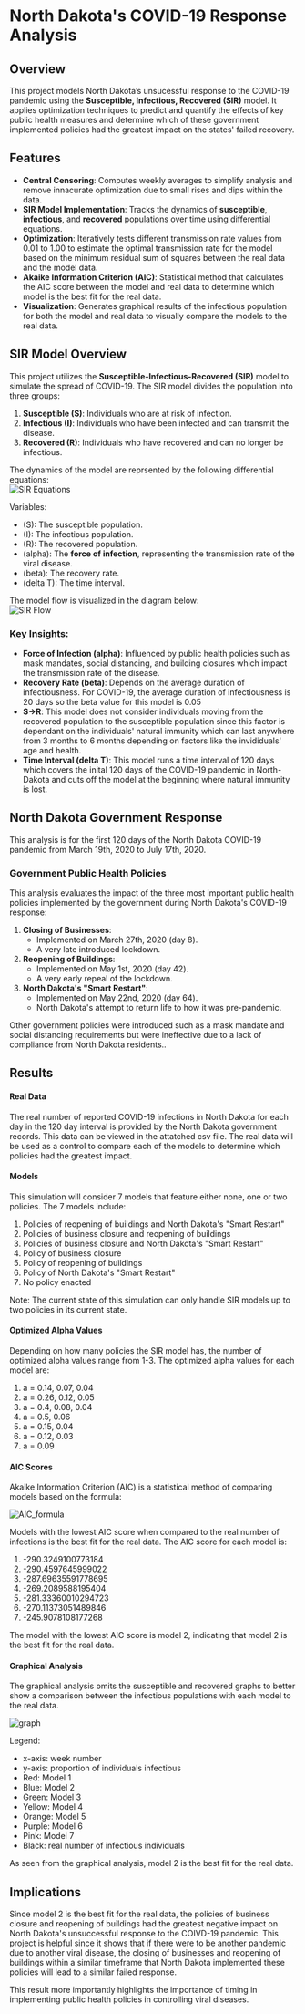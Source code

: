 # North Dakota's COVID-19 Response Analysis

## Overview  
This project models North Dakota’s unsucessful response to the COVID-19 pandemic using the **Susceptible, Infectious, Recovered (SIR)** model. It applies optimization techniques to predict and quantify the effects of key public health measures and determine which of these government implemented policies had the greatest impact on the states' failed recovery.



## Features  
- **Central Censoring**: Computes weekly averages to simplify analysis and remove innacurate optimization due to small rises and dips within the data.
- **SIR Model Implementation**: Tracks the dynamics of **susceptible**, **infectious**, and **recovered** populations over time using differential equations. 
- **Optimization**: Iteratively tests different transmission rate values from 0.01 to 1.00 to estimate the optimal transmission rate for the model based on the minimum residual sum of squares between the real data and the model data.
- **Akaike Information Criterion (AIC)**: Statistical method that calculates the AIC score between the model and real data to determine which model is the best fit for the real data.
- **Visualization**: Generates graphical results of the infectious population for both the model and real data to visually compare the models to the real data.
  

## SIR Model Overview  

This project utilizes the **Susceptible-Infectious-Recovered (SIR)** model to simulate the spread of COVID-19. The SIR model divides the population into three groups:  
1. **Susceptible (S)**: Individuals who are at risk of infection.  
2. **Infectious (I)**: Individuals who have been infected and can transmit the disease.  
3. **Recovered (R)**: Individuals who have recovered and can no longer be infectious.
   
The dynamics of the model are reprsented by the following differential equations:  
![SIR Equations](images/sir_equations.png)  

Variables:  
- \(S\): The susceptible population.  
- \(I\): The infectious population. 
- \(R\): The recovered population.  
- \(alpha\): The **force of infection**, representing the transmission rate of the viral disease.
- \(beta\): The recovery rate.  
- \(delta T\): The time interval.  

The model flow is visualized in the diagram below:  
![SIR Flow](images/sir_flow_diagram.png)  

### Key Insights:  
- **Force of Infection (alpha)**: Influenced by public health policies such as mask mandates, social distancing, and building closures which impact the transmission rate of the disease.  
- **Recovery Rate (beta)**: Depends on the average duration of infectiousness. For COVID-19, the average duration of infectiousness is 20 days so the beta value for this model is 0.05
- **S->R**: This model does not consider individuals moving from the recovered population to the susceptible population since this factor is dependant on the individuals' natural immunity which can last anywhere from 3 months to 6 months depending on factors like the invididuals' age and health.
- **Time Interval (delta T\)**: This model runs a time interval of 120 days which covers the inital 120 days of the COVID-19 pandemic in North-Dakota and cuts off the model at the beginning where natural immunity is lost.
  


## North Dakota Government Response 

This analysis is for the first 120 days of the North Dakota COVID-19 pandemic from March 19th, 2020 to July 17th, 2020.

### Government Public Health Policies  
This analysis evaluates the impact of the three most important public health policies implemented by the government during North Dakota's COVID-19 response:  

1. **Closing of Businesses**:
   - Implemented on March 27th, 2020 (day 8).
   - A very late introduced lockdown.
3. **Reopening of Buildings**:
   - Implemented on May 1st, 2020 (day 42).
   - A very early repeal of the lockdown. 
5. **North Dakota's "Smart Restart"**:  
   - Implemented on May 22nd, 2020 (day 64).
   - North Dakota's attempt to return life to how it was pre-pandemic.

Other government policies were introduced such as a mask mandate and social distancing requirements but were ineffective due to a lack of compliance from North Dakota residents..  



## Results

#### Real Data

The real number of reported COVID-19 infections in North Dakota for each day in the 120 day interval is provided by the North Dakota government records. This data can be viewed in the attatched csv file. The real data will be used as a control to compare each of the models to determine which policies had the greatest impact.

#### Models

This simulation will consider 7 models that feature either none, one or two policies. The 7 models include:

1. Policies of reopening of buildings and North Dakota's "Smart Restart"
2. Policies of business closure and reopening of buildings
3. Policies of business closure and North Dakota's "Smart Restart"
4. Policy of business closure
5. Policy of reopening of buildings
6. Policy of North Dakota's "Smart Restart"
7. No policy enacted

Note: The current state of this simulation can only handle SIR models up to two policies in its current state.

#### Optimized Alpha Values

Depending on how many policies the SIR model has, the number of optimized alpha values range from 1-3. The optimized alpha values for each model are:

1. a = 0.14, 0.07, 0.04
2. a = 0.26, 0.12, 0.05
3. a = 0.4, 0.08, 0.04
4. a = 0.5, 0.06
5. a = 0.15, 0.04
6. a = 0.12, 0.03
7. a = 0.09

#### AIC Scores

Akaike Information Criterion (AIC) is a statistical method of comparing models based on the formula:

![AIC_formula](images/aic.png)

Models with the lowest AIC score when compared to the real number of infections is the best fit for the real data. The AIC score for each model is:

1. -290.3249100773184
2. -290.4597645999022 
3. -287.69635591778695
4. -269.2089588195404 
5. -281.33360010294723 
6. -270.11373051489846 
7. -245.9078108177268

The model with the lowest AIC score is model 2, indicating that model 2 is the best fit for the real data.

#### Graphical Analysis

The graphical analysis omits the susceptible and recovered graphs to better show a comparison between the infectious populations with each model to the real data.

![graph](images/graph.png)

Legend:
- x-axis: week number
- y-axis: proportion of individuals infectious
- Red: Model 1
- Blue: Model 2
- Green: Model 3
- Yellow: Model 4
- Orange: Model 5
- Purple: Model 6
- Pink: Model 7
- Black: real number of infectious individuals

As seen from the graphical analysis, model 2 is the best fit for the real data.


## Implications

Since model 2 is the best fit for the real data, the policies of business closure and reopening of buildings had the greatest negative impact on North Dakota's unsuccessful response to the COIVD-19 pandemic. This project is helpful since it shows that if there were to be another pandemic due to another viral disease, the closing of businesses and reopening of buildings within a similar timeframe that North Dakota implemented these policies will lead to a similar failed response.

This result more importantly highlights the importance of timing in implementing public health policies in controlling viral diseases.
